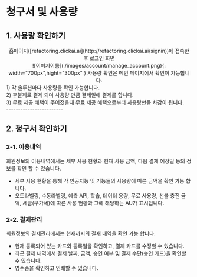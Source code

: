 
# **청구서 및 사용량**


## **1. 사용량 확인하기**
<center>
홈페이지([refactoring.clickai.ai](http://refactoring.clickai.ai/signin))에 접속한 후 로그인 화면
    </center>
<center>
![이미지이름](./images/account/manage_account.png){: width="700px",hight="300px" }  
사용량 확인은 메인 페이지에서 확인이 가능합니다.
</center>    
  1)  각 솔루션마다 사용량을 확인 가능합니다.<br>
  2)  후불제로 결제 되며 사용량 만큼 결제일에 결제를 합니다.<br>
  3)  무료 제공 혜택이 주어졌을때 무료 제공 혜택으로부터 사용량만큼 차감이 됩니다.<br>
  ------------------------

## **2. 청구서 확인하기**

### **2-1. 이용내역**

회원정보의 이용내역에서는 세부 사용 현황과 현재 사용 금액, 다음 결제 예정일 등의 정보를 확인 할 수 있습니다.

- 세부 사용 현황을 통해 각 인공지능 및 기능들의 사용량에 따른 금액을 확인 가능 합니다.
- 오토라벨링, 수동라벨링, 예측 API, 학습, 데이터 용량, 무료 사용량, 선불 충전 금액, 세금(부가세)에 따른 사용 현황과 그에 해당하는 AU가 표시됩니다.

### **2-2. 결제관리**

회원정보의 결제관리에서는 현재까지의 결재 내역을 확인 가능 합니다.

- 현재 등록되어 있는 카드와 등록일을 확인하고, 결제 카드를 수정할 수 있습니다.
- 최근 결제 내역에서 결제 날짜, 금액, 승인 여부 및 결제 수단(승인 카드)을  확인할 수 있습니다.
- 영수증을 확인하고 인쇄할 수 있습니다.

<br>
<br>
